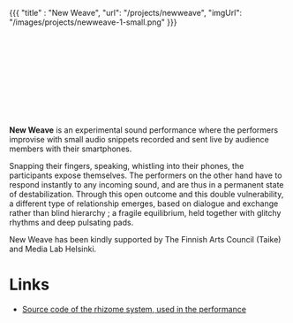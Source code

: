 {{{
  "title" : "New Weave",
  "url": "/projects/newweave",
  "imgUrl": "/images/projects/newweave-1-small.png"
}}}

<iframe data-src="//player.vimeo.com/video/120474851?byline=0&portrait=0" width="100%" frameborder="0" webkitallowfullscreen mozallowfullscreen allowfullscreen></iframe>

**New Weave** is an experimental sound performance where the performers improvise with small audio snippets recorded and sent live by audience members with their smartphones.

Snapping their fingers, speaking, whistling into their phones, the participants expose themselves. The performers on the other hand have to respond instantly to any incoming sound, and are thus in a permanent state of destabilization. Through this open outcome and this double vulnerability, a different type of relationship emerges, based on dialogue and exchange rather than blind hierarchy ; a fragile equilibrium, held together with glitchy rhythms and deep pulsating pads.

New Weave has been kindly supported by The Finnish Arts Council (Taike) and Media Lab Helsinki.

Links
=========

- [Source code of the rhizome system, used in the performance](http://github.com/sebpiq/rhizome)